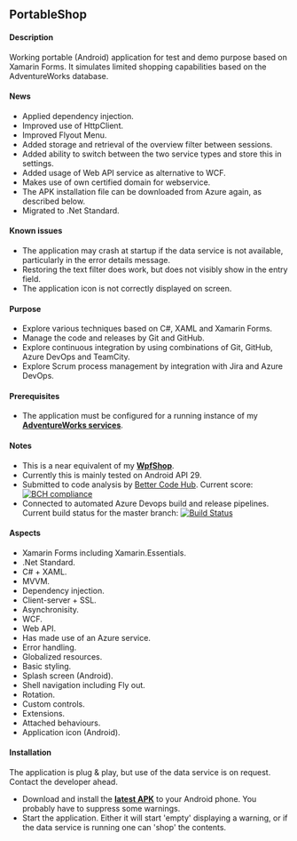 ## PortableShop

#### Description
Working portable (Android) application for test and demo purpose based on Xamarin Forms. It simulates limited shopping capabilities based on the AdventureWorks database.

#### News
* Applied dependency injection.
* Improved use of HttpClient.
* Improved Flyout Menu.
* Added storage and retrieval of the overview filter between sessions.
* Added ability to switch between the two service types and store this in settings.
* Added usage of Web API service as alternative to WCF.
* Makes use of own certified domain for webservice.
* The APK installation file can be downloaded from Azure again, as described below.
* Migrated to .Net Standard.

#### Known issues
* The application may crash at startup if the data service is not available, particularly in the error details message.
* Restoring the text filter does work, but does not visibly show in the entry field.
* The application icon is not correctly displayed on screen.

#### Purpose
* Explore various techniques based on C#, XAML and Xamarin Forms.
* Manage the code and releases by Git and GitHub.
* Explore continuous integration by using combinations of Git, GitHub, Azure DevOps and TeamCity.
* Explore Scrum process management by integration with Jira and Azure DevOps.

#### Prerequisites
* The application must be configured for a running instance of my **[AdventureWorks services](https://github.com/a-einstein/AdventureWorks/blob/master/README.md)**.

#### Notes
* This is a near equivalent of my **[WpfShop](https://github.com/a-einstein/WpfShop)**.
* Currently this is mainly tested on Android API 29.
* Submitted to code analysis by [Better Code Hub](https://bettercodehub.com). Current score: [![BCH compliance](https://bettercodehub.com/edge/badge/a-einstein/PortableShop)](https://bettercodehub.com)
* Connected to automated Azure Devops build and release pipelines. Current build status for the master branch: [![Build Status](https://dev.azure.com/RcsProjects/PortableShop/_apis/build/status/Build%20APK?branchName=master)](https://dev.azure.com/RcsProjects/PortableShop/_build/latest?definitionId=13&branchName=master)

#### Aspects
* Xamarin Forms including Xamarin.Essentials.
* .Net Standard.
* C# + XAML.
* MVVM.
* Dependency injection.
* Client-server + SSL.
* Asynchronisity.
* WCF.
* Web API.
* Has made use of an Azure service.
* Error handling.
* Globalized resources.
* Basic styling.
* Splash screen (Android).
* Shell navigation including Fly out.
* Rotation.
* Custom controls.
* Extensions.
* Attached behaviours.
* Application icon (Android).

#### Installation
The application is plug & play, but use of the data service is on request. Contact the developer ahead. 
* Download and install the **[latest APK](https://rcsadventureworac85.blob.core.windows.net/portableshop-releases/latest/RCS.CyclOne.apk)** to your Android phone. You probably have to suppress some warnings.
* Start the application. Either it will start 'empty' displaying a warning, or if the data service is running one can 'shop' the contents.


